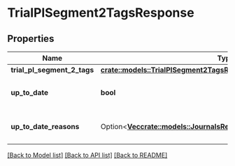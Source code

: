 # TrialPlSegment2TagsResponse

## Properties

Name | Type | Description | Notes
------------ | ------------- | ------------- | -------------
**trial_pl_segment_2_tags** | [**crate::models::TrialPlSegment2TagsResponseTrialPlSegment2Tags**](trialPlSegment_2TagsResponse_trial_pl_segment_2_tags.md) |  | 
**up_to_date** | **bool** | 集計結果が最新かどうか | 
**up_to_date_reasons** | Option<[**Vec<crate::models::JournalsResponseJournalsUpToDateReasons>**](journalsResponse_journals_up_to_date_reasons.md)> | 集計が最新でない場合の要因情報 | [optional]

[[Back to Model list]](../README.md#documentation-for-models) [[Back to API list]](../README.md#documentation-for-api-endpoints) [[Back to README]](../README.md)


